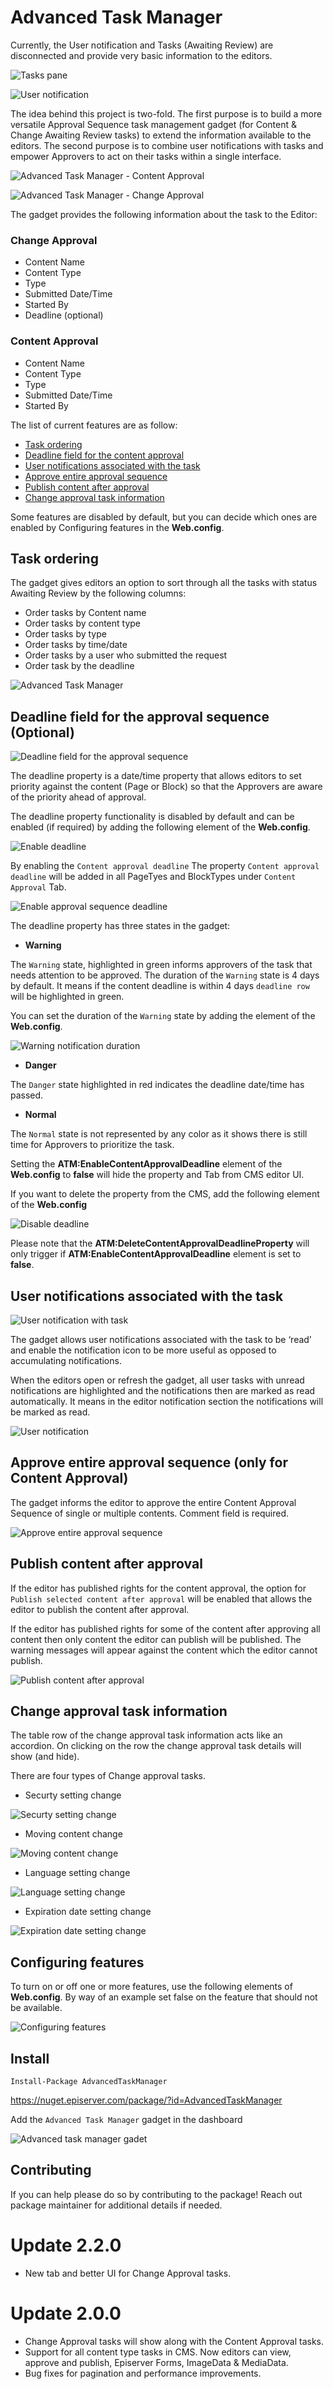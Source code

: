 # Advanced Task Manager
 
Currently, the User notification and Tasks (Awaiting Review) are disconnected and provide very basic information to the editors.

![Tasks pane](assets/docsimages/image001.png)

![User notification](assets/docsimages/image003.png)

The idea behind this project is two-fold. The first purpose is to build a more versatile Approval Sequence task management gadget (for Content & Change Awaiting Review tasks) to extend the information available to the editors. The second purpose is to combine user notifications with tasks and empower Approvers to act on their tasks within a single interface.  

![Advanced Task Manager - Content Approval](assets/docsimages/image0052.png)

![Advanced Task Manager - Change Approval](assets/docsimages/change-approval.png)

The gadget provides the following information about the task to the Editor:

### Change Approval

* Content Name
* Content Type
* Type
* Submitted Date/Time
* Started By
* Deadline (optional)

### Content Approval

* Content Name
* Content Type
* Type
* Submitted Date/Time
* Started By

The list of current features are as follow:
* [Task ordering](#task-ordering)
* [Deadline field for the content approval](#deadline-field-for-the-content-approval-optional)
* [User notifications associated with the task](#user-notifications-associated-with-the-task)
* [Approve entire approval sequence](#approve-entire-approval-sequence)
* [Publish content after approval](#publish-content-after-approval)
* [Change approval task information](#change-approval-task-information)

Some features are disabled by default, but you can decide which ones are enabled by Configuring features in the **Web.config**.

## Task ordering

The gadget gives editors an option to sort through all the tasks with status Awaiting Review by the following columns:
* Order tasks by Content name
* Order tasks by content type
* Order tasks by type
* Order tasks by time/date
* Order tasks by a user who submitted the request
* Order task by the deadline

![Advanced Task Manager](assets/docsimages/image007.gif)

## Deadline field for the approval sequence (Optional)

![Deadline field for the approval sequence](assets/docsimages/image008.png)

The deadline property is a date/time property that allows editors to set priority against the content (Page or Block) so that the Approvers are aware of the priority ahead of approval.

The deadline property functionality is disabled by default and can be enabled (if required) by adding the following **<appSettings>** element of the **Web.config**.

![Enable deadline](assets/docsimages/image012.png)

By enabling the ```Content approval deadline``` The property ```Content approval deadline``` will be added in all  PageTyes and BlockTypes under ```Content Approval``` Tab.

![Enable approval sequence deadline](assets/docsimages/image014.png)

The deadline property has three states in the gadget:

* **Warning**

The ```Warning``` state, highlighted in green informs approvers of the task that needs attention to be approved. The duration of the ```Warning``` state is 4 days by default. It means if the content deadline is within 4 days ```deadline row``` will be highlighted in green.

You can set the duration of the ```Warning``` state by adding the **<appSettings>** element of the **Web.config**.

![Warning notification duration](assets/docsimages/image010.png)

* **Danger**

The ```Danger``` state highlighted in red indicates the deadline date/time has passed.

* **Normal**

The ```Normal``` state is not represented by any color as it shows there is still time for Approvers to prioritize the task.

Setting the **<appSettings> ATM:EnableContentApprovalDeadline** element of the **Web.config** to **false** will hide the property and Tab from CMS editor UI.
 
If you want to delete the property from the CMS, add the following **<appSettings>** element of the **Web.config**

![Disable deadline](assets/docsimages/image016.png)

Please note that the **ATM:DeleteContentApprovalDeadlineProperty** will only trigger if **ATM:EnableContentApprovalDeadline** element is set to **false**.

## User notifications associated with the task
 
![User notification with task](assets/docsimages/image018.png)
 
The gadget allows user notifications associated with the task to be ‘read’ and enable the notification icon to be more useful as opposed to accumulating notifications.

When the editors open or refresh the gadget, all user tasks with unread notifications are highlighted and the notifications then are marked as read automatically.  It means in the editor notification section the notifications will be marked as read. 
 
![User notification](assets/docsimages/image020.png)
 
## Approve entire approval sequence (only for Content Approval)
 
The gadget informs the editor to approve the entire Content Approval Sequence of single or multiple contents. Comment field is required.
 
![Approve entire approval sequence](assets/docsimages/image022.png)
 
## Publish content after approval
 
If the editor has published rights for the content approval, the option for ```Publish selected content after approval``` will be enabled that allows the editor to publish the content after approval.

If the editor has published rights for some of the content after approving all content then only content the editor can publish will be published. The warning messages will appear against the content which the editor cannot publish.

![Publish content after approval](assets/docsimages/image024.png)

## Change approval task information

 The table row of the change approval task information acts like an accordion. On clicking on the row the change approval task details will show (and hide). 

 There are four types of Change approval tasks.

 * Securty setting change

 ![Securty setting change](assets/docsimages/ca-security.png)

 * Moving content change

 ![Moving content change](assets/docsimages/ca-moving.png)

 * Language setting change 

 ![Language setting change](assets/docsimages/ca-language.png)

 * Expiration date setting change

 ![Expiration date setting change](assets/docsimages/ca-expire.png)

## Configuring features

To turn on or off one or more features, use the following **<appSettings>** elements of **Web.config**. By way of an example set false on the feature that should not be available.

![Configuring features](assets/docsimages/image026.png)

## Install 

```Install-Package AdvancedTaskManager```

https://nuget.episerver.com/package/?id=AdvancedTaskManager

Add the ```Advanced Task Manager``` gadget in the dashboard

![Advanced task manager gadet](assets/docsimages/image028.png)

## Contributing

If you can help please do so by contributing to the package! Reach out package maintainer for additional details if needed.

# Update 2.2.0

* New tab and better UI for Change Approval tasks.

# Update 2.0.0

* Change Approval tasks will show along with the Content Approval tasks.
* Support for all content type tasks in CMS. Now editors can view, approve and publish, Episerver Forms, ImageData & MediaData. 
* Bug fixes for pagination and performance improvements.
